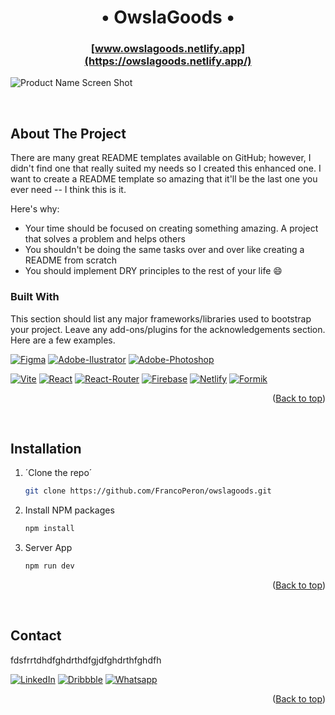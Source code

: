 



<h1 align="center">• OwslaGoods •</h1>

<h3 align="center">

   [www.owslagoods.netlify.app](https://owslagoods.netlify.app/)
</h3>

![Product Name Screen Shot](https://cdn.dribbble.com/users/5163045/screenshots/19104512/media/d90c12499791722af0655fa93ab0d5ef.png)


<br>

## About The Project

There are many great README templates available on GitHub; however, I didn't find one that really suited my needs so I created this enhanced one. I want to create a README template so amazing that it'll be the last one you ever need -- I think this is it.

Here's why:
* Your time should be focused on creating something amazing. A project that solves a problem and helps others
* You shouldn't be doing the same tasks over and over like creating a README from scratch
* You should implement DRY principles to the rest of your life :smile:


### Built With

This section should list any major frameworks/libraries used to bootstrap your project. Leave any add-ons/plugins for the acknowledgements section. Here are a few examples.

[![Figma][Figma.js]][Figma-url]
[![Adobe-Ilustrator][Adobe-Ilustrator.js]][Adobe-Ilustrator-url]
[![Adobe-Photoshop][Adobe-Photoshop.js]][Adobe-Photoshop-url]

[![Vite][Vite.js]][Vite-url]
[![React][React.js]][React-url]
[![React-Router][React-Router.js]][React-Router-url]
[![Firebase][Firebase.js]][Firebase-url]
[![Netlify][Netlify.js]][Netlify-url]
[![Formik][Formik.png]][Formik-url]

<p align="right">(<a href="#readme-top">Back to top</a>)</p>

<br>

## Installation

1. ´Clone the repo´
   ```sh
   git clone https://github.com/FrancoPeron/owslagoods.git
   ```
2. Install NPM packages
   ```sh
   npm install
   ```
3. Server App
   ```sh
   npm run dev
   ```

   <p align="right">(<a href="#readme-top">Back to top</a>)</p>

<br>

## Contact


fdsfrrtdhdfghdrthdfgjdfghdrthfghdfh


[![LinkedIn][Linkedin.js]][Linkedin-url]
[![Dribbble][Dribbble.js]][Dribbble-url]
[![Whatsapp][Whatsapp.js]][Whatsapp-url]

<p align="right">(<a href="#readme-top">Back to top</a>)</p>

[Linkedin.js]: https://img.shields.io/badge/LinkedIn-0077B5?style=for-the-badge&logo=linkedin&logoColor=white
[linkedin-url]: https://www.figma.com/
[Dribbble.js]: https://img.shields.io/badge/Dribbble-EA4C89?style=for-the-badge&logo=dribbble&logoColor=white
[Dribbble-url]: https://www.figma.com/
[Whatsapp.js]: https://img.shields.io/badge/WhatsApp-25D366?style=for-the-badge&logo=whatsapp&logoColor=white
[Whatsapp-url]: https://www.figma.com/

[Figma.js]: https://img.shields.io/badge/Figma-F24E1E?style=for-the-badge&logo=figma&logoColor=white
[Figma-url]: https://www.figma.com/
[Adobe-Ilustrator.js]: https://img.shields.io/badge/Adobe%20Illustrator-FF9A00?style=for-the-badge&logo=adobe%20illustrator&logoColor=white
[Adobe-Ilustrator-url]: https://www.figma.com/
[Adobe-Photoshop.js]: 	https://img.shields.io/badge/Adobe%20Photoshop-31A8FF?style=for-the-badge&logo=Adobe%20Photoshop&logoColor=black
[Adobe-Photoshop-url]: https://www.figma.com/

[React.js]: https://img.shields.io/badge/React-20232A?style=for-the-badge&logo=react&logoColor=61DAFB
[React-url]: https://reactjs.org/
[Netlify.js]: https://img.shields.io/badge/Netlify-00C7B7?style=for-the-badge&logo=netlify&logoColor=white
[Netlify-url]: https://app.netlify.com/
[Firebase.js]: https://img.shields.io/badge/firebase-ffca28?style=for-the-badge&logo=firebase&logoColor=black
[Firebase-url]: https://www.firebase.com/
[React-Router.js]: https://img.shields.io/badge/React_Router-CA4245?style=for-the-badge&logo=react-router&logoColor=white
[React-Router-url]: https://www.firebase.com/
[Firebase.png]: https://img.shields.io/badge/firebase-ffca28?style=for-the-badge&logo=firebase&logoColor=black
[Firebase-url]: https://formik.org
[Vite.js]: https://img.shields.io/badge/Vite-B73BFE?style=for-the-badge&logo=vite&logoColor=FFD62E
[Vite-url]: https://vitejs.dev
[Formik.png]: https://i.ibb.co/BBm0qSZ/FORMIK-1.png
[Formik-url]: https://formik.org
